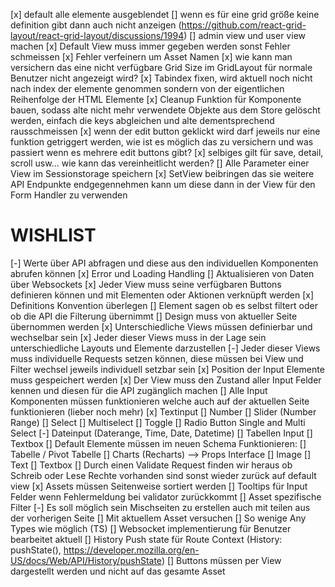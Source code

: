 [x] default alle elemente ausgeblendet
[] wenn es für eine grid größe keine definition gibt dann auch nicht anzeigen (https://github.com/react-grid-layout/react-grid-layout/discussions/1994)
[] admin view und user view machen
[x] Default View muss immer gegeben werden sonst Fehler schmeissen
    [x] Fehler verfeinern um Asset Namen
[x] wie kann man versichern das eine nicht verfügbare Grid Size im GridLayout für normale Benutzer nicht angezeigt wird?
[x] Tabindex fixen, wird aktuell noch nicht nach index der elemente genommen sondern von der eigentlichen Reihenfolge der HTML Elemente
[x] Cleanup Funktion für Komponente bauen, sodass alte nicht mehr verwendete Objekte aus dem Store gelöscht werden, einfach die keys abgleichen und alte dementsprechend rausschmeissen
[x] wenn der edit button geklickt wird darf jeweils nur eine funktion getriggert werden, wie ist es möglich das zu versichern und was passiert wenn es mehrere edit buttons gibt?
    [x] selbiges gilt für save, detail, scroll usw... wie kann das vereinheitlicht werden?
[] Alle Parameter einer View im Sessionstorage speichern
[x] SetView beibringen das sie weitere API Endpunkte endgegennehmen kann um diese dann in der View für den Form Handler zu verwenden

# WISHLIST
[-] Werte über API abfragen und diese aus den individuellen Komponenten abrufen können
    [x] Error und Loading Handling
    [] Aktualisieren von Daten über Websockets
[x] Jeder View muss seine verfügbaren Buttons definieren können und mit Elementen oder Aktionen verknüpft werden
    [x] Definitions Konvention überlegen
[] Element sagen ob es selbst filtert oder ob die API die Filterung übernimmt
[] Design muss von aktueller Seite übernommen werden
[x] Unterschiedliche Views müssen definierbar und wechselbar sein
[x] Jeder dieser Views muss in der Lage sein unterschiedliche Layouts und Elemente darzustellen
[-] Jeder dieser Views muss individuelle Requests setzen können, diese müssen bei View und Filter wechsel jeweils individuell setzbar sein
[x] Position der Input Elemente muss gespeichert werden
[x] Der View muss den Zustand aller Input Felder kennen und diesen für die API zugänglich machen
[] Alle Input Komponenten müssen funktionieren welche auch auf der aktuellen Seite funktionieren (lieber noch mehr)
    [x] Textinput
    [] Number
    [] Slider (Number Range)
    [] Select
    [] Multiselect
    [] Toggle
    [] Radio Button Single and Multi Select
    [-] Dateinput (Daterange, Time, Date, Datetime)
    [] Tabellen Input
    [] Textbox
[] Default Elemente müssen im neuen Schema Funktionieren:
    [] Tabelle / Pivot Tabelle
    [] Charts (Recharts) --> Props Interface
    [] Image
    [] Text
    [] Textbox
[] Durch einen Validate Request finden wir heraus ob Schreib oder Lese Rechte vorhanden sind sonst wieder zurück auf default view
[x] Assets müssen Seitenweise sortiert werden
[] Tooltips für Input Felder wenn Fehlermeldung bei validator zurückkommt
[] Asset spezifische Filter
[-] Es soll möglich sein Mischseiten zu erstellen auch mit teilen aus der vorherigen Seite
    [] Mit aktuellem Asset versuchen
[] So wenige Any Types wie möglich (TS)
[] Websocket implementierung für Benutzer bearbeitet aktuell
[] History Push state für Route Context (History: pushState(), https://developer.mozilla.org/en-US/docs/Web/API/History/pushState)
[] Buttons müssen per View dargestellt werden und nicht auf das gesamte Asset